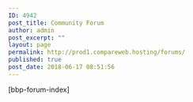 ```yaml
---
ID: 4942
post_title: Community Forum
author: admin
post_excerpt: ""
layout: page
permalink: http://prod1.compareweb.hosting/forums/
published: true
post_date: 2018-06-17 08:51:56
---
```

[bbp-forum-index]